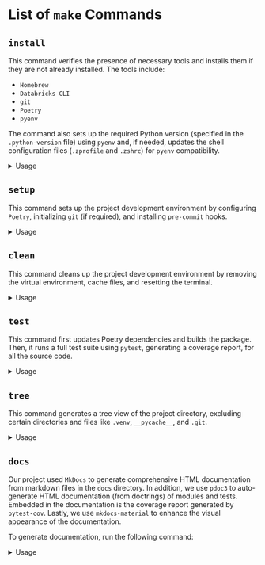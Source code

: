 # List of `make` Commands

## `install`

This command verifies the presence of necessary tools and installs them if they are not already installed. The tools include:

- `Homebrew`
- `Databricks CLI`
- `git`
- `Poetry`
- `pyenv`

The command also sets up the required Python version (specified in the `.python-version` file) using `pyenv` and, if needed, updates the shell configuration files (`.zprofile` and `.zshrc`) for `pyenv` compatibility.

<details>
  <summary>Usage</summary>

```bash
make install
```

```bash
Verifying if Homebrew is installed...
Installing required tools...
Databricks CLI is already installed. Skipping.
git is already installed. Skipping.
poetry is already installed. Skipping.
pyenv is already installed. Skipping.
Setting up Python version 3.10.12
Pyenv configuration already exists in .zshrc. Skipping.
Pyenv configuration already exists in .zprofile. Skipping.
Restarting the terminal...
All tools installed successfully.
```

</details>

## `setup`

This command sets up the project development environment by configuring `Poetry`, initializing `git` (if required), and installing `pre-commit` hooks.

<details>
  <summary>Usage</summary>

```bash
make setup
```

```bash
Setting up the project...
/Users/thomasbrouwer/.pyenv/shims/python
Python 3.10.12
Creating virtualenv scifi-boekenclub in /Users/thomasbrouwer/code/scifi-boekenclub/.venv
Using virtualenv: /Users/thomasbrouwer/code/scifi-boekenclub/.venv
Updating dependencies
Resolving dependencies... (1.6s)

Package operations: 93 installs, 1 update, 0 removals

  - Installing six (1.16.0)
  - Installing asttokens (2.4.1)
  - Installing executing (2.1.0)
  - Installing markupsafe (2.1.5)
  - Installing mergedeep (1.3.4)
  - Installing parso (0.8.4)
  - Installing platformdirs (4.3.6)
  - Installing ptyprocess (0.7.0)
  - Installing pure-eval (0.2.3)
  - Installing python-dateutil (2.9.0.post0)
  - Installing pyyaml (6.0.2)
  - Installing smmap (5.0.1)
  - Installing traitlets (5.14.3)
  - Installing wcwidth (0.2.13)
  - Installing certifi (2024.8.30)
  - Installing charset-normalizer (3.3.2)
  - Installing click (8.1.7)
  - Installing decorator (5.1.1)
  - Installing distlib (0.3.8)
  - Installing exceptiongroup (1.2.2)
  - Installing filelock (3.16.1)
  - Installing ghp-import (2.1.0)
  - Installing gitdb (4.0.11)
  - Installing idna (3.10)
  - Installing iniconfig (2.0.0)
  - Installing jedi (0.19.1)
  - Installing jinja2 (3.1.4)
  - Installing jupyter-core (5.7.2)
  - Installing markdown (3.7)
  - Installing matplotlib-inline (0.1.7)
  - Installing mkdocs-get-deps (0.2.0)
  - Installing packaging (24.1)
  - Installing pexpect (4.9.0)
  - Installing pathspec (0.12.1)
  - Installing pluggy (1.5.0)
  - Installing prompt-toolkit (3.0.48)
  - Installing pygments (2.18.0)
  - Installing pyyaml-env-tag (0.1)
  - Installing pyzmq (26.2.0)
  - Installing ruamel-yaml-clib (0.2.8)
  - Installing stack-data (0.6.3)
  - Installing tomli (2.0.1)
  - Installing tornado (6.4.1)
  - Installing urllib3 (2.2.3)
  - Installing watchdog (5.0.2)
  - Installing appnope (0.1.4)
  - Installing babel (2.16.0): Pending...
  - Installing cfgv (3.4.0)
  - Installing colorama (0.4.6)
  - Installing comm (0.2.2)
  - Installing coverage (7.6.1)
  - Installing debugpy (1.8.6): Installing...
  - Installing docstring-parser-fork (0.0.9)
  - Installing gitpython (3.1.43)
  - Installing cfgv (3.4.0)
  - Installing colorama (0.4.6)
  - Installing comm (0.2.2)
  - Installing coverage (7.6.1)
  - Installing debugpy (1.8.6): Installing...
  - Installing docstring-parser-fork (0.0.9)
  - Installing gitpython (3.1.43)
  - Installing babel (2.16.0): Installing...
  - Installing cfgv (3.4.0)
  - Installing colorama (0.4.6)
  - Installing comm (0.2.2)
  - Installing coverage (7.6.1)
  - Installing debugpy (1.8.6): Installing...
  - Installing docstring-parser-fork (0.0.9)
  - Installing gitpython (3.1.43)
  - Installing identify (2.6.1)
  - Installing ipython (8.18.1): Installing...
  - Installing jupyter-client (8.6.3)
  - Installing jupyter-client (8.6.3)
  - Installing ipython (8.18.1)
  - Installing jupyter-client (8.6.3)
  - Installing docstring-parser-fork (0.0.9)
  - Installing gitpython (3.1.43)
  - Installing identify (2.6.1)
  - Installing ipython (8.18.1)
  - Installing jupyter-client (8.6.3)
  - Installing debugpy (1.8.6)
  - Installing docstring-parser-fork (0.0.9)
  - Installing gitpython (3.1.43)
  - Installing identify (2.6.1)
  - Installing ipython (8.18.1)
  - Installing jupyter-client (8.6.3)
  - Installing cfgv (3.4.0)
  - Installing colorama (0.4.6)
  - Installing comm (0.2.2)
  - Installing coverage (7.6.1)
  - Installing debugpy (1.8.6)
  - Installing docstring-parser-fork (0.0.9)
  - Installing gitpython (3.1.43)
  - Installing identify (2.6.1)
  - Installing ipython (8.18.1)
  - Installing jupyter-client (8.6.3)
  - Installing babel (2.16.0)
  - Installing cfgv (3.4.0)
  - Installing colorama (0.4.6)
  - Installing comm (0.2.2)
  - Installing coverage (7.6.1)
  - Installing debugpy (1.8.6)
  - Installing docstring-parser-fork (0.0.9)
  - Installing gitpython (3.1.43)
  - Installing identify (2.6.1)
  - Installing ipython (8.18.1)
  - Installing jupyter-client (8.6.3)
  - Installing mako (1.3.5)
  - Installing mkdocs-material-extensions (1.3.1)
  - Installing mkdocs (1.6.1)
  - Installing mypy-extensions (1.0.0)
  - Installing nest-asyncio (1.6.0)
  - Installing nodeenv (1.9.1)
  - Installing numpy (1.23.5)
  - Installing paginate (0.5.7)
  - Installing pillow (10.4.0)
  - Installing psutil (6.0.0)
  - Installing py4j (0.10.9.7)
  - Installing pymdown-extensions (10.10.2)
  - Installing pytest (8.3.3)
  - Installing pytz (2024.2)
  - Installing regex (2024.9.11)
  - Installing requests (2.32.3)
  - Installing ruamel-yaml (0.18.6)
  - Updating setuptools (74.0.0 -> 75.1.0)
  - Installing types-pytz (2024.2.0.20240913)
  - Installing typing-extensions (4.12.2)
  - Installing virtualenv (20.26.5)
  - Installing defusedxml (0.7.1)
  - Installing genbadge (1.1.1)
  - Installing git-cliff (2.6.0)
  - Installing ipykernel (6.29.5)
  - Installing mkdocs-material (9.5.38)
  - Installing mypy (1.11.2)
  - Installing pandas (1.5.3)
  - Installing pandas-stubs (2.2.2.240807)
  - Installing pdoc3 (0.11.1)
  - Installing pre-commit (3.8.0)
  - Installing pre-commit-update (0.5.1.post1)
  - Installing pydoclint (0.5.8)
  - Installing pyspark (3.5.3)
  - Installing pytest-cov (5.0.0)
  - Installing pytest-mock (3.14.0)
  - Installing ruff (0.6.8)

Writing lock file

Installing the current project: scifi-boekenclub (0.1.0)
poetry types update;
Updating dependencies
Resolving dependencies... (1.5s)

No dependencies to install or update
Setting up pre-commit...
. .venv/bin/activate;
.venv/bin/pre-commit install --hook-type pre-commit --hook-type commit-msg;
pre-commit installed at .git/hooks/pre-commit
pre-commit installed at .git/hooks/commit-msg
```

</details>

## `clean`

This command cleans up the project development environment by removing the virtual environment, cache files, and resetting the terminal.

<details>
  <summary>Usage</summary>

```bash
make clean
```

```bash
Cleaning up...
rm -rf .venv poetry.lock
find . -type d \( -name ".pytest_cache" -o -name ".mypy_cache" -o -name ".ruff_cache" \) -exec rm -rf {} +
Cleanup completed. Resetting terminal...
```

</details>

## `test`

This command first updates Poetry dependencies and builds the package. Then, it runs a full test suite using `pytest`, generating a coverage report, for all the source code.

<details>
  <summary>Usage</summary>

```bash
make test
```

```bash
Running tests...
poetry run pytest tests --cov=src --cov-report term

====================== test session starts ======================

platform darwin -- Python 3.10.12, pytest-8.3.3, pluggy-1.5.0
rootdir: /Users/thomasbrouwer/code/scifi-boekenclub
configfile: pyproject.toml
plugins: cov-5.0.0, mock-3.14.0
collected 2 items

tests/default_test.py ..                                                                                                                                                                           [100%]

--------- coverage: platform darwin, python 3.10.12-final-0 ----------
Name                   Stmts   Miss  Cover
------------------------------------------
src/scifi/__init__.py       0      0   100%
src/scifi/main.py           3      0   100%
------------------------------------------
TOTAL                      3      0   100%


====================== 2 passed in 0.02s ======================
```

</details>

## `tree`

This command generates a tree view of the project directory, excluding certain directories and files like `.venv`, `__pycache__`, and `.git`.

<details>
  <summary>Usage</summary>

```bash
make tree
```

```bash
.
├── .coverage
├── .github
│   ├── dependabot.yml
│   ├── pull_request_template.md
│   └── workflows
│       ├── ci.yml
│       └── semantic-release.yml
├── .gitignore
├── .pre-commit-config.yaml
├── .python-version
├── .vscode
│   ├── extensions.json
│   └── settings.json
├── Makefile
├── README.md
├── data
│   ├── boekenclub_overzicht.csv
│   └── goodreads
│       ├── koen_goodreads_library_export.csv
│       ├── koen_m_goodreads_library_export.csv
│       └── thomas_goodreads_library_export.csv
├── docs
│   ├── CHANGELOG.md
│   ├── api
│   │   ├── scifi
│   │   │   ├── index.html
│   │   │   ├── main.html
│   │   │   └── tools.html
│   │   └── tests
│   │       ├── default_test.html
│   │       └── index.html
│   ├── assets
│   │   ├── badge-coverage.svg
│   │   ├── badge-tests.svg
│   │   ├── make-clean.png
│   │   ├── make-install.png
│   │   ├── make-setup.png
│   │   ├── make-test.png
│   │   └── make-tree.png
│   ├── cicd.md
│   ├── coding_standards.md
│   ├── commands.md
│   ├── getting_started.md
│   ├── index.md
│   ├── release.md
│   ├── scifi.md
│   └── tests
│       ├── coverage
│       │   ├── class_index.html
│       │   ├── coverage.xml
│       │   ├── coverage_html_cb_6fb7b396.js
│       │   ├── favicon_32_cb_58284776.png
│       │   ├── function_index.html
│       │   ├── index.html
│       │   ├── keybd_closed_cb_ce680311.png
│       │   ├── pytest_coverage.xml
│       │   ├── status.json
│       │   ├── style_cb_8e611ae1.css
│       │   ├── z_05c5a673803a19f1___init___py.html
│       │   ├── z_05c5a673803a19f1_main_py.html
│       │   ├── z_6e5cfbb1049754cf___init___py.html
│       │   ├── z_6e5cfbb1049754cf_main_py.html
│       │   └── z_6e5cfbb1049754cf_tools_py.html
│       ├── coverage_report.md
│       ├── test_configuration.md
│       └── tests.md
├── mkdocs.yml
├── notebooks
│   └── exploration.ipynb
├── pyproject.toml
├── release.config.js
├── src
│   ├── scifi
│   │   ├── __init__.py
│   │   ├── main.py
│   │   └── tools.py
│   └── scifi_boekenclub.egg-info
│       ├── PKG-INFO
│       ├── SOURCES.txt
│       ├── dependency_links.txt
│       ├── requires.txt
│       └── top_level.txt
├── tests
│   ├── __init__.py
│   └── default_test.py
└── uv.lock

19 directories, 73 files
```

</details>

## `docs`

Our project used `MkDocs` to generate comprehensive HTML documentation from markdown files in the `docs` directory. In addition, we use `pdoc3` to auto-generate HTML documentation (from doctrings) of modules and tests. Embedded in the documentation is the coverage report generated by `pytest-cov`. Lastly, we use `mkdocs-material` to enhance the visual appearance of the documentation.

To generate documentation, run the following command:

<details>
  <summary>Usage</summary>

```bash
make docs
```

```bash
Generating HTML documentation...
docs/api/scifi/index.html
docs/api/scifi/main.html
docs/api/tests/index.html
docs/api/tests/default_test.html
Generating coverage report...
INFO    -  Cleaning site directory
INFO    -  Building documentation to directory: ./site
INFO    -  Documentation built in 0.24 seconds
INFO    -  Building documentation...
INFO    -  Cleaning site directory
INFO    -  Documentation built in 0.21 seconds
INFO    -  [14:20:30] Watching paths for changes: 'docs', 'mkdocs.yml'
INFO    -  [14:20:30] Serving on http://127.0.0.1:8000/
```

</details>
